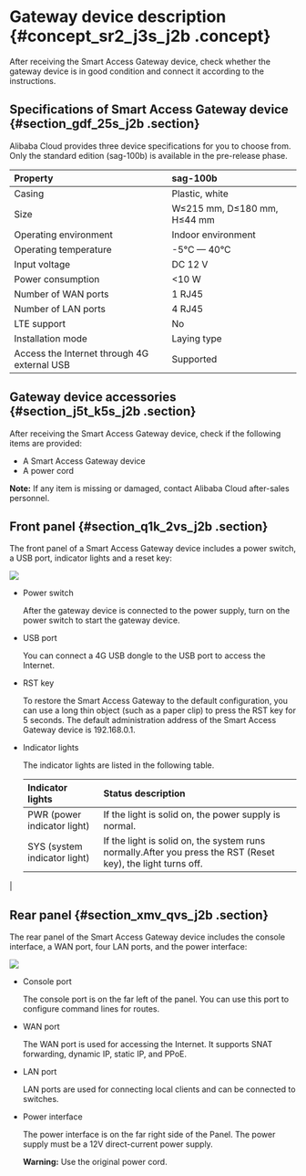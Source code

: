 # Gateway device description {#concept_sr2_j3s_j2b .concept}

After receiving the Smart Access Gateway device, check whether the gateway device is in good condition and connect it according to the instructions.

## Specifications of Smart Access Gateway device {#section_gdf_25s_j2b .section}

Alibaba Cloud provides three device specifications for you to choose from. Only the standard edition \(sag-100b\) is available in the pre-release phase.

|Property|sag-100b|
|:-------|:-------|
|Casing|Plastic, white|
|Size|W≤215 mm, D≤180 mm, H≤44 mm|
|Operating environment|Indoor environment|
|Operating temperature|-5°C — 40°C|
|Input voltage|DC 12 V|
|Power consumption|<10 W|
|Number of WAN ports|1 RJ45|
|Number of LAN ports|4 RJ45|
|LTE support|No|
|Installation mode|Laying type|
|Access the Internet through 4G external USB|Supported|

## Gateway device accessories {#section_j5t_k5s_j2b .section}

After receiving the Smart Access Gateway device, check if the following items are provided:

-   A Smart Access Gateway device
-   A power cord

**Note:** If any item is missing or damaged, contact Alibaba Cloud after-sales personnel.

## Front panel {#section_q1k_2vs_j2b .section}

The front panel of a Smart Access Gateway device includes a power switch, a USB port, indicator lights and a reset key:

![](http://static-aliyun-doc.oss-cn-hangzhou.aliyuncs.com/assets/img/15408/15353687656810_en-US.jpg)

-   Power switch

    After the gateway device is connected to the power supply, turn on the power switch to start the gateway device.

-   USB port

    You can connect a 4G USB dongle to the USB port to access the Internet.

-   RST key

    To restore the Smart Access Gateway to the default configuration, you can use a long thin object \(such as a paper clip\) to press the RST key for 5 seconds. The default administration address of the Smart Access Gateway device is 192.168.0.1.

-   Indicator lights

    The indicator lights are listed in the following table.

    |Indicator lights|Status description|
    |:---------------|:-----------------|
    |PWR \(power indicator light\)|If the light is solid on, the power supply is normal.|
    |SYS \(system indicator light\)|If the light is solid on, the system runs normally.After you press the RST \(Reset key\), the light turns off.

|


## Rear panel {#section_xmv_qvs_j2b .section}

The rear panel of the Smart Access Gateway device includes the console interface, a WAN port, four LAN ports, and the power interface:

![](http://static-aliyun-doc.oss-cn-hangzhou.aliyuncs.com/assets/img/15408/15353687656811_en-US.png)

-   Console port

    The console port is on the far left of the panel. You can use this port to configure command lines for routes.

-   WAN port

    The WAN port is used for accessing the Internet. It supports SNAT forwarding, dynamic IP, static IP, and PPoE.

-   LAN port

    LAN ports are used for connecting local clients and can be connected to switches.

-   Power interface

    The power interface is on the far right side of the Panel. The power supply must be a 12V direct-current power supply.

    **Warning:** Use the original power cord.


